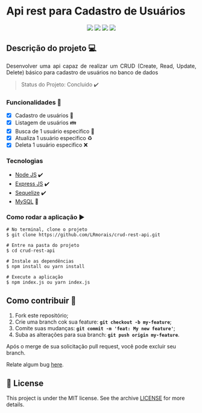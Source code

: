 # Api rest para Cadastro de Usuários
<p align="center">
    <img src= "https://miro.medium.com/max/768/1*gjA78w2_Q8lSNZAnTMScqA.png"/>
    <img src="https://img.shields.io/static/v1?label=ExpressJS&message=framework&color=green&style=for-the-badge&logo=node.js" style="display: inline;"/>
    <img src="https://img.shields.io/static/v1?label=Sequelize&message=framework&color=blue&style=for-the-badge&logo=node.js" style="display: inline;"/>
    <img src="https://img.shields.io/static/v1?label=MySQL&message=Database&color=blue&style=for-the-badge&logo=mysql" style="display: inline;"/>
</p>

##  Descrição do projeto 💻
<p align="justify"> Desenvolver uma api capaz de realizar um CRUD (Create, Read, Update, Delete) básico para cadastro de usuários no banco de dados</p>

> Status do Projeto: Concluido :heavy_check_mark:

### Funcionalidades :rocket:

- [X] Cadastro de usuários :man:
- [X] Listagem de usuários :family:
- [X] Busca de 1 usuário especifico :raising_hand:
- [X] Atualiza 1 usuário especifico :recycle:
- [X] Deleta 1 usuário especifico :x:

### Tecnologias
- [Node JS](https://nodejs.org/en/about/) :heavy_check_mark:
- [Express JS](https://expressjs.com/pt-br/) :heavy_check_mark:
- [Sequelize](https://sequelize.org/) :heavy_check_mark:
- [MySQL](https://www.mysql.com/) 🏦

### Como rodar a aplicação :arrow_forward:
```
# No terminal, clone o projeto
$ git clone https://github.com/LRmorais/crud-rest-api.git

# Entre na pasta do projeto
$ cd crud-rest-api

# Instale as dependências
$ npm install ou yarn install

# Execute a aplicação
$ npm index.js ou yarn index.js 
```
##  Como contribuir 🤔
1. Fork este repositório;
2. Crie uma branch cok sua feature: **`git checkout -b my-feature`**;
3. Comite suas mudanças: **`git commit -m 'feat: My new feature'`**;
4. Suba as alterações para sua branch: **`git push origin my-feature`**.

Após o merge de sua solicitação pull request, você pode excluir seu branch.

Relate algum bug [here](https://github.com/LRmorais/Sequelize-restfull-mysql-CRUD/i).

## 📝 License

This project is under the MIT license. See the archive [LICENSE](LICENSE.md) for more details.
